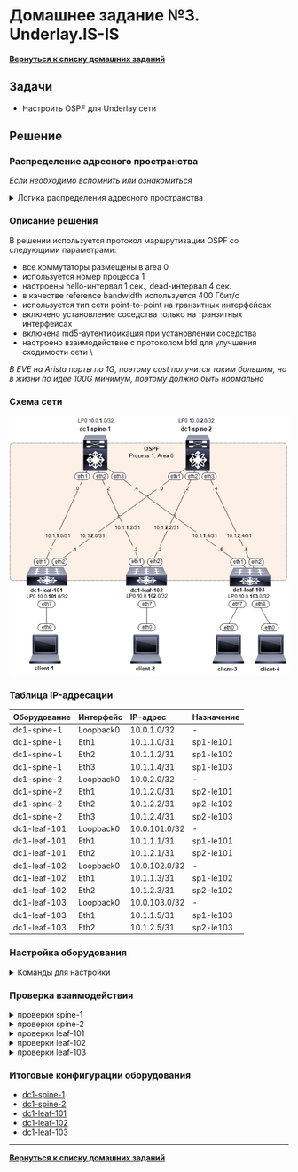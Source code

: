 # Домашнее задание №3. Underlay.IS-IS
[**Вернуться к списку домашних заданий**](https://github.com/takmenevag/otus-dc-design/tree/main/labs/)
## Задачи
- Настроить OSPF для Underlay сети

## Решение
### Распределение адресного пространства
_Если необходимо вспомнить или ознакомиться_
<details>
  <summary>Логика распределения адресного пространства </summary>

Блок IP-адресов 10.0.0.0/14 для DC1
- spine-X, leaf-1YY
- блок 10.**0**.0.0/16 - loopback \
  _третий октет - коммутатор, четвертый - номер loopback_
  - loopback**0** spine - 10.1.X.**0**/32
  - loopback**0** leaf - 10.1.1YY.**0**/32
- блок 10.**1**.0.0/16 - транспорт \
 _третий октет - spine, четвертый октет сети по /31_
  - transport spine-**X** - 10.10.**X**.<сеть>/31
- блок 10.**2**.0.0/16 - сервисы
- блок 10.**3**.0.0/16 - резерв
</details>

### Описание решения
В решении используется протокол маршрутизации OSPF со следующими параметрами:
- все коммутаторы размещены в area 0
- используется номер процеcса 1
- настроены hello-интервал 1 сек., dead-интервал 4 сек.
- в качестве reference bandwidth используется 400 Гбит/c
- используется тип сети point-to-point на транзитных интерфейсах 
- включено установление соседства только на транзитных интерфейсах 
- включена md5-аутентификация при установлении соседства
- настроено взаимодействие с протоколом bfd для улучшения сходимости сети \
  
_В EVE на Arista порты по 1G, поэтому cost получится таким большим, но в жизни по идее 100G минимум, поэтому должно быть нормально_

### Cхема сети
![Изображение](https://github.com/takmenevag/otus-dc-design/blob/main/labs/lab2/scheme/lab2_scheme.png "Схема стенда")

### Таблица IP-адресации
|Оборудование	|Интерфейс	|IP-адрес	|Назначение|
|:-|:-|:-|:-|
|dc1-spine-1	|Loopback0	|10.0.1.0/32	|-|
|dc1-spine-1	|Eth1	|10.1.1.0/31	|sp1-le101|
|dc1-spine-1	|Eth2	|10.1.1.2/31	|sp1-le102|
|dc1-spine-1	|Eth3	|10.1.1.4/31	|sp1-le103|
|dc1-spine-2	|Loopback0	|10.0.2.0/32 |-|	
|dc1-spine-2	|Eth1	|10.1.2.0/31	|sp2-le101|
|dc1-spine-2	|Eth2	|10.1.2.2/31	|sp2-le102|
|dc1-spine-2	|Eth3	|10.1.2.4/31	|sp2-le103|
|dc1-leaf-101	|Loopback0	|10.0.101.0/32 |-|
|dc1-leaf-101	|Eth1	|10.1.1.1/31	|sp1-le101|
|dc1-leaf-101	|Eth2	|10.1.2.1/31	|sp2-le101|
|dc1-leaf-102	|Loopback0	|10.0.102.0/32 |-|	
|dc1-leaf-102	|Eth1	|10.1.1.3/31	|sp1-le102|
|dc1-leaf-102	|Eth2	|10.1.2.3/31	|sp2-le102|	
|dc1-leaf-103	|Loopback0	|10.0.103.0/32 |-|	
|dc1-leaf-103	|Eth1	|10.1.1.5/31	|sp1-le103|
|dc1-leaf-103	|Eth2	|10.1.2.5/31	|sp2-le103|

### Настройка оборудования
<details>
  <summary>Команды для настройки </summary>

- spine-1
```
ip routing
```
- spine-2
```
hostname dc1-spine-2
```
- leaf-101
```
hostname dc1-leaf-101
```
- leaf-102
```
hostname dc1-leaf-102
```
- leaf-103
```
hostname dc1-leaf-103
```
</details>

### Проверка взаимодействия

<details>
  <summary>проверки spine-1</summary>
  
```
```
```
```
```
```
</details>


<details>
  <summary>проверки spine-2</summary>
  
```
```
```
```
```
```
</details>

<details>
  <summary>проверки leaf-101</summary>
  
```
```
```
```
```
```
</details>

<details>
  <summary>проверки leaf-102</summary>
  
```
```
```
```
```
```
</details>

<details>
  <summary>проверки leaf-103</summary>
  
```
```
```
```
```
```
</details>

### Итоговые конфигурации оборудования
- [dc1-spine-1](https://github.com/takmenevag/otus-dc-design/blob/main/labs/lab1/config/dc1-spine-1.txt)
- [dc1-spine-2](https://github.com/takmenevag/otus-dc-design/blob/main/labs/lab1/config/dc1-spine-2.txt)
- [dc1-leaf-101](https://github.com/takmenevag/otus-dc-design/blob/main/labs/lab1/config/dc1-leaf-101.txt)
- [dc1-leaf-102](https://github.com/takmenevag/otus-dc-design/blob/main/labs/lab1/config/dc1-leaf-102.txt)
- [dc1-leaf-103](https://github.com/takmenevag/otus-dc-design/blob/main/labs/lab1/config/dc1-leaf-103.txt)
---

[**Вернуться к списку домашних заданий**](https://github.com/takmenevag/otus-dc-design/tree/main/labs/)

